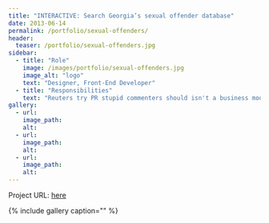 ```yaml
---
title: "INTERACTIVE: Search Georgia’s sexual offender database"
date: 2013-06-14
permalink: /portfolio/sexual-offenders/
header:
  teaser: /portfolio/sexual-offenders.jpg
sidebar:
  - title: "Role"
    image: /images/portfolio/sexual-offenders.jpg
    image_alt: "logo"
    text: "Designer, Front-End Developer"
  - title: "Responsibilities"
    text: "Reuters try PR stupid commenters should isn't a business model"
gallery:
  - url:
    image_path:
    alt:
  - url:
    image_path:
    alt:
  - url:
    image_path:
    alt:
---
```


Project URL: [here](http://multimedia.savannahnow.com/media/sexoffendersdb/#.UbrgCfZATCk)

{% include gallery caption="" %}
